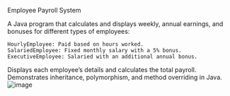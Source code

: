 Employee Payroll System

A Java program that calculates and displays weekly, annual earnings, and bonuses for different types of employees:

    HourlyEmployee: Paid based on hours worked.
    SalariedEmployee: Fixed monthly salary with a 5% bonus.
    ExecutiveEmployee: Salaried with an additional annual bonus.

Displays each employee’s details and calculates the total payroll. Demonstrates inheritance, polymorphism, and method overriding in Java.
![image](https://github.com/user-attachments/assets/3f81a771-8f7a-45f1-8ebe-107ddaff3fb8)
